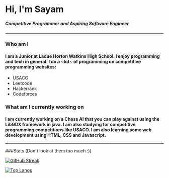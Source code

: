 # Hi, I'm Sayam
##### Competitive Programmer and Aspiring Software Engineer
---
### Who am I
#### I am a Junior at Ladue Horton Watkins High School. I enjoy programming and tech in general. I do a ~lot~ of programming on competitive programming websites:

* USACO
* Leetcode
* Hackerrank
* Codeforces


### What am I currently working on
#### I am currently working on a Chess AI that you can play against using the LibGDX framework in java. I am also studying for competitive programming competitions like USACO. I am also learning some web development using HTML, CSS and Javascript. 

---
###Stats (Don't look at them too much :))


 [![GitHub Streak](http://github-readme-streak-stats.herokuapp.com?user=XDTerminated&theme=dark&hide_border=true&date_format=M%20j%5B%2C%20Y%5D)](https://git.io/streak-stats) 
 
 [![Top Langs](https://github-readme-stats.vercel.app/api/top-langs/?username=XDTerminated&layout=compact&theme=vision-friendly-dark)](https://github.com/anuraghazra/github-readme-stats)
